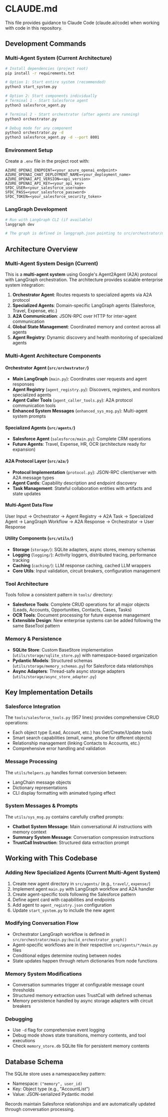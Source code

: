 # CLAUDE.md

This file provides guidance to Claude Code (claude.ai/code) when working with code in this repository.

## Development Commands

### Multi-Agent System (Current Architecture)
```bash
# Install dependencies (project root)
pip install -r requirements.txt

# Option 1: Start entire system (recommended)
python3 start_system.py

# Option 2: Start components individually
# Terminal 1 - Start Salesforce agent
python3 salesforce_agent.py

# Terminal 2 - Start orchestrator (after agents are running)
python3 orchestrator.py

# Debug mode for any component
python3 orchestrator.py -d
python3 salesforce_agent.py -d --port 8001
```


### Environment Setup
Create a `.env` file in the project root with:
```
AZURE_OPENAI_ENDPOINT=<your_azure_openai_endpoint>
AZURE_OPENAI_CHAT_DEPLOYMENT_NAME=<your_deployment_name>
AZURE_OPENAI_API_VERSION=<api_version>
AZURE_OPENAI_API_KEY=<your_api_key>
SFDC_USER=<your_salesforce_username>
SFDC_PASS=<your_salesforce_password>
SFDC_TOKEN=<your_salesforce_security_token>
```

### LangGraph Development
```bash
# Run with LangGraph CLI (if available)
langgraph dev

# The graph is defined in langgraph.json pointing to src/orchestrator/main.py:orchestrator_graph
```

## Architecture Overview

### Multi-Agent System Design (Current)
This is a **multi-agent system** using Google's Agent2Agent (A2A) protocol with LangGraph orchestration. The architecture provides scalable enterprise system integration:

1. **Orchestrator Agent**: Routes requests to specialized agents via A2A protocol
2. **Specialized Agents**: Domain-specific LangGraph agents (Salesforce, Travel, Expense, etc.)
3. **A2A Communication**: JSON-RPC over HTTP for inter-agent communication
4. **Global State Management**: Coordinated memory and context across all agents
5. **Agent Registry**: Dynamic discovery and health monitoring of specialized agents


### Multi-Agent Architecture Components

#### Orchestrator Agent (`src/orchestrator/`)
- **Main LangGraph** (`main.py`): Coordinates user requests and agent responses
- **Agent Registry** (`agent_registry.py`): Discovers, registers, and monitors specialized agents
- **Agent Caller Tools** (`agent_caller_tools.py`): A2A protocol communication tools
- **Enhanced System Messages** (`enhanced_sys_msg.py`): Multi-agent system prompts

#### Specialized Agents (`src/agents/`)
- **Salesforce Agent** (`salesforce/main.py`): Complete CRM operations
- **Future Agents**: Travel, Expense, HR, OCR (architecture ready for expansion)

#### A2A Protocol Layer (`src/a2a/`)
- **Protocol Implementation** (`protocol.py`): JSON-RPC client/server with A2A message types
- **Agent Cards**: Capability description and endpoint discovery
- **Task Management**: Stateful collaboration entities with artifacts and state updates

#### Multi-Agent Data Flow
User Input → Orchestrator → Agent Registry → A2A Task → Specialized Agent → LangGraph Workflow → A2A Response → Orchestrator → User Response

#### Utility Components (`src/utils/`)
- **Storage** (`storage/`): SQLite adapters, async stores, memory schemas
- **Logging** (`logging/`): Activity loggers, distributed tracing, performance tracking
- **Caching** (`caching/`): LLM response caching, cached LLM wrappers
- **Core Utils**: Input validation, circuit breakers, configuration management

### Tool Architecture
Tools follow a consistent pattern in `tools/` directory:
- **Salesforce Tools**: Complete CRUD operations for all major objects (Leads, Accounts, Opportunities, Contacts, Cases, Tasks)
- **OCR Tools**: Document processing for future expense management
- **Extensible Design**: New enterprise systems can be added following the same BaseTool pattern

### Memory & Persistence
- **SQLite Store**: Custom BaseStore implementation (`utils/storage/sqlite_store.py`) with namespace-based organization
- **Pydantic Models**: Structured schemas (`utils/storage/memory_schemas.py`) for Salesforce data relationships
- **Async Adapters**: Thread-safe async storage adapters (`utils/storage/async_store_adapter.py`)

## Key Implementation Details

### Salesforce Integration
The `tools/salesforce_tools.py` (957 lines) provides comprehensive CRUD operations:
- Each object type (Lead, Account, etc.) has Get/Create/Update tools
- Smart search capabilities (email, name, phone for different objects)
- Relationship management (linking Contacts to Accounts, etc.)
- Comprehensive error handling and validation

### Message Processing
The `utils/helpers.py` handles format conversion between:
- LangChain message objects
- Dictionary representations
- CLI display formatting with animated typing effect

### System Messages & Prompts
The `utils/sys_msg.py` contains carefully crafted prompts:
- **Chatbot System Message**: Main conversational AI instructions with memory context
- **Summary System Message**: Conversation compression instructions
- **TrustCall Instruction**: Structured data extraction prompt

## Working with This Codebase

### Adding New Specialized Agents (Current Multi-Agent System)
1. Create new agent directory in `src/agents/` (e.g., `travel/`, `expense/`)
2. Implement agent `main.py` with LangGraph workflow and A2A handler
3. Create agent-specific tools following the Salesforce pattern
4. Define agent card with capabilities and endpoints
5. Add agent to `agent_registry.json` configuration
6. Update `start_system.py` to include the new agent


### Modifying Conversation Flow
- Orchestrator LangGraph workflow is defined in `src/orchestrator/main.py:build_orchestrator_graph()`
- Agent-specific workflows are in their respective `src/agents/*/main.py` files
- Conditional edges determine routing between nodes
- State updates happen through return dictionaries from node functions

### Memory System Modifications
- Conversation summaries trigger at configurable message count thresholds
- Structured memory extraction uses TrustCall with defined schemas
- Memory persistence handled by async storage adapters with circuit breakers

### Debugging
- Use `-d` flag for comprehensive event logging
- Debug mode shows state transitions, memory contents, and tool executions
- Check `memory_store.db` SQLite file for persistent memory contents

## Database Schema
The SQLite store uses a namespace/key pattern:
- Namespace: `("memory", user_id)`
- Key: Object type (e.g., "AccountList")
- Value: JSON-serialized Pydantic model

Records maintain Salesforce relationships and are automatically updated through conversation processing.